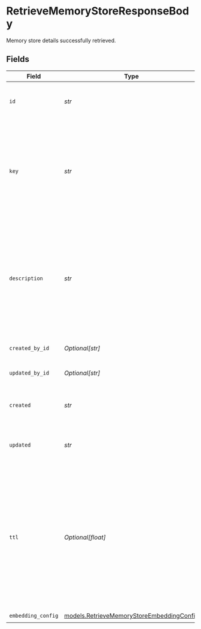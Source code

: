 # RetrieveMemoryStoreResponseBody

Memory store details successfully retrieved.


## Fields

| Field                                                                                                                                                                       | Type                                                                                                                                                                        | Required                                                                                                                                                                    | Description                                                                                                                                                                 |
| --------------------------------------------------------------------------------------------------------------------------------------------------------------------------- | --------------------------------------------------------------------------------------------------------------------------------------------------------------------------- | --------------------------------------------------------------------------------------------------------------------------------------------------------------------------- | --------------------------------------------------------------------------------------------------------------------------------------------------------------------------- |
| `id`                                                                                                                                                                        | *str*                                                                                                                                                                       | :heavy_check_mark:                                                                                                                                                          | The unique identifier of the memory store                                                                                                                                   |
| `key`                                                                                                                                                                       | *str*                                                                                                                                                                       | :heavy_check_mark:                                                                                                                                                          | The unique key of the memory store. The key is unique and inmmutable and cannot be repeated within the same workspace.                                                      |
| `description`                                                                                                                                                               | *str*                                                                                                                                                                       | :heavy_check_mark:                                                                                                                                                          | The description of the memory store. Be as precise as possible to help the AI to understand the purpose of the memory store.                                                |
| `created_by_id`                                                                                                                                                             | *Optional[str]*                                                                                                                                                             | :heavy_minus_sign:                                                                                                                                                          | The user ID of the creator                                                                                                                                                  |
| `updated_by_id`                                                                                                                                                             | *Optional[str]*                                                                                                                                                             | :heavy_minus_sign:                                                                                                                                                          | The user ID of the last updater                                                                                                                                             |
| `created`                                                                                                                                                                   | *str*                                                                                                                                                                       | :heavy_check_mark:                                                                                                                                                          | The creation date of the memory store                                                                                                                                       |
| `updated`                                                                                                                                                                   | *str*                                                                                                                                                                       | :heavy_check_mark:                                                                                                                                                          | The last update date of the memory store                                                                                                                                    |
| `ttl`                                                                                                                                                                       | *Optional[float]*                                                                                                                                                           | :heavy_minus_sign:                                                                                                                                                          | The default time to live of every memory document created within the memory store. Useful to control if the documents in the memory should be store for short or long term. |
| `embedding_config`                                                                                                                                                          | [models.RetrieveMemoryStoreEmbeddingConfig](../models/retrievememorystoreembeddingconfig.md)                                                                                | :heavy_check_mark:                                                                                                                                                          | N/A                                                                                                                                                                         |